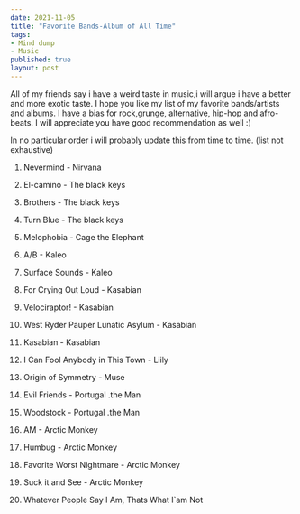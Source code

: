```yaml
---
date: 2021-11-05
title: "Favorite Bands-Album of All Time"
tags:
- Mind dump
- Music
published: true
layout: post
---
```


All of my friends say i have a weird taste in music,i will argue i have a better and more exotic taste. I hope you like my list of my favorite bands/artists and albums. I have a bias for rock,grunge, alternative, hip-hop and afro-beats. I will appreciate you have good recommendation as well :)

In no particular order i will probably update this from time to time. (list not exhaustive)

1. Nevermind - Nirvana

2. El-camino - The black keys

3. Brothers - The black keys

4. Turn Blue - The black keys

5. Melophobia - Cage the Elephant 

6. A/B - Kaleo

7. Surface Sounds - Kaleo

8. For Crying Out Loud - Kasabian 

9. Velociraptor! - Kasabian

10. West Ryder Pauper Lunatic Asylum - Kasabian

11. Kasabian - Kasabian

12. I Can Fool Anybody in This Town - Liily

13. Origin of Symmetry - Muse

14. Evil Friends - Portugal .the Man

15. Woodstock - Portugal .the Man

16. AM - Arctic Monkey

17. Humbug - Arctic Monkey

18. Favorite Worst Nightmare - Arctic Monkey

19. Suck it and See - Arctic Monkey

20. Whatever People Say I Am, Thats What I`am Not
